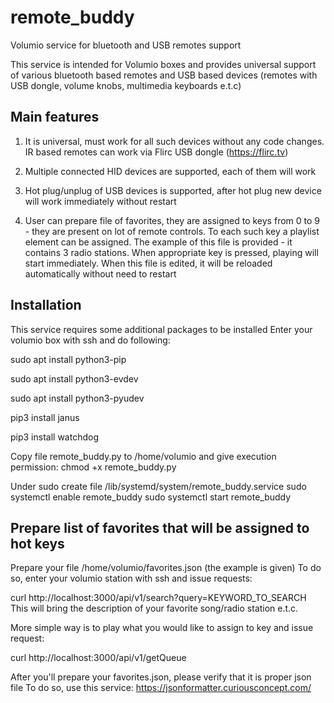 # remote_buddy
Volumio service for bluetooth and USB remotes support

This service is intended for Volumio boxes and provides universal support
 of various bluetooth based remotes and USB based devices
(remotes with USB dongle, volume knobs, multimedia keyboards e.t.c)

## Main features

1. It is universal, must work for all such devices without any code changes.
   IR based remotes can work via Flirc USB dongle (https://flirc.tv)  

2. Multiple connected HID devices are supported, each of them will work

3. Hot plug/unplug of USB devices is supported, after hot plug new device
   will work immediately without restart

4. User can prepare file of favorites, they are assigned to  keys
   from 0 to 9 - they are present on lot of remote controls. To each such
   key a playlist element can be assigned. The example of this file is
   provided - it contains 3 radio stations. When appropriate key is pressed,
   playing will start immediately. When this file is edited, it will be
   reloaded automatically without need to restart

## Installation

This service requires some additional packages to be installed
Enter your volumio box with ssh and do following:

sudo apt install python3-pip

sudo apt install python3-evdev

sudo apt install python3-pyudev

pip3 install janus

pip3 install watchdog

Copy file remote_buddy.py  to /home/volumio and give execution permission:
 chmod +x remote_buddy.py

Under sudo create file /lib/systemd/system/remote_buddy.service
sudo systemctl enable remote_buddy
sudo systemctl start remote_buddy

## Prepare list of favorites that will be assigned to hot keys

Prepare your file /home/volumio/favorites.json (the example is given)
To do so, enter your volumio station with ssh and issue requests:

curl http://localhost:3000/api/v1/search?query=KEYWORD_TO_SEARCH
This will bring the description of your favorite song/radio station e.t.c.

More simple way is to play what you would like to assign to key and issue
request:

curl http://localhost:3000/api/v1/getQueue

After you'll prepare your favorites.json, please verify that it is proper
 json file To do so, use this service: 
https://jsonformatter.curiousconcept.com/





